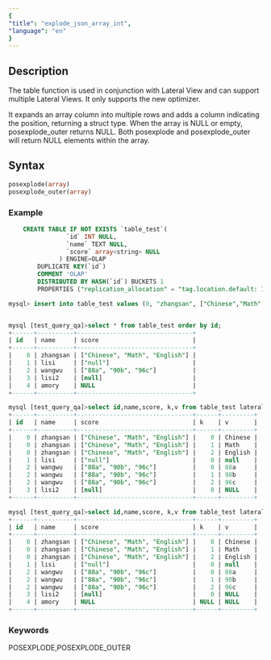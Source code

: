 ```yaml
---
{
"title": "explode_json_array_int",
"language": "en"
}
---
```


<!--
Licensed to the Apache Software Foundation (ASF) under one
or more contributor license agreements.  See the NOTICE file
distributed with this work for additional information
regarding copyright ownership.  The ASF licenses this file
to you under the Apache License, Version 2.0 (the
"License"); you may not use this file except in compliance
with the License.  You may obtain a copy of the License at

  http://www.apache.org/licenses/LICENSE-2.0

Unless required by applicable law or agreed to in writing,
software distributed under the License is distributed on an
"AS IS" BASIS, WITHOUT WARRANTIES OR CONDITIONS OF ANY
KIND, either express or implied.  See the License for the
specific language governing permissions and limitations
under the License.
-->

## Description

The table function is used in conjunction with Lateral View and can support multiple Lateral Views. It only supports the new optimizer.

It expands an array column into multiple rows and adds a column indicating the position, returning a struct type. When the array is NULL or empty, posexplode_outer returns NULL. Both posexplode and posexplode_outer will return NULL elements within the array.

## Syntax
```sql
posexplode(array)
posexplode_outer(array)
```

### Example

```sql
    CREATE TABLE IF NOT EXISTS `table_test`(
                `id` INT NULL,
                `name` TEXT NULL,
                `score` array<string> NULL
              ) ENGINE=OLAP
        DUPLICATE KEY(`id`)
        COMMENT 'OLAP'
        DISTRIBUTED BY HASH(`id`) BUCKETS 1
        PROPERTIES ("replication_allocation" = "tag.location.default: 1");

mysql> insert into table_test values (0, "zhangsan", ["Chinese","Math","English"]),(1, "lisi", ["null"]),(2, "wangwu", ["88a","90b","96c"]),(3, "lisi2", [null]),(4, "amory", NULL);


mysql [test_query_qa]>select * from table_test order by id;
+------+----------+--------------------------------+
| id   | name     | score                          |
+------+----------+--------------------------------+
|    0 | zhangsan | ["Chinese", "Math", "English"] |
|    1 | lisi     | ["null"]                       |
|    2 | wangwu   | ["88a", "90b", "96c"]          |
|    3 | lisi2    | [null]                         |
|    4 | amory    | NULL                           |
+------+----------+--------------------------------+

mysql [test_query_qa]>select id,name,score, k,v from table_test lateral view posexplode(score) tmp as k,v order by id;
+------+----------+--------------------------------+------+---------+
| id   | name     | score                          | k    | v       |
+------+----------+--------------------------------+------+---------+
|    0 | zhangsan | ["Chinese", "Math", "English"] |    0 | Chinese |
|    0 | zhangsan | ["Chinese", "Math", "English"] |    1 | Math    |
|    0 | zhangsan | ["Chinese", "Math", "English"] |    2 | English |
|    1 | lisi     | ["null"]                       |    0 | null    |
|    2 | wangwu   | ["88a", "90b", "96c"]          |    0 | 88a     |
|    2 | wangwu   | ["88a", "90b", "96c"]          |    1 | 90b     |
|    2 | wangwu   | ["88a", "90b", "96c"]          |    2 | 96c     |
|    3 | lisi2    | [null]                         |    0 | NULL    |
+------+----------+--------------------------------+------+---------+

mysql [test_query_qa]>select id,name,score, k,v from table_test lateral view posexplode_outer(score) tmp as k,v order by id;
+------+----------+--------------------------------+------+---------+
| id   | name     | score                          | k    | v       |
+------+----------+--------------------------------+------+---------+
|    0 | zhangsan | ["Chinese", "Math", "English"] |    0 | Chinese |
|    0 | zhangsan | ["Chinese", "Math", "English"] |    1 | Math    |
|    0 | zhangsan | ["Chinese", "Math", "English"] |    2 | English |
|    1 | lisi     | ["null"]                       |    0 | null    |
|    2 | wangwu   | ["88a", "90b", "96c"]          |    0 | 88a     |
|    2 | wangwu   | ["88a", "90b", "96c"]          |    1 | 90b     |
|    2 | wangwu   | ["88a", "90b", "96c"]          |    2 | 96c     |
|    3 | lisi2    | [null]                         |    0 | NULL    |
|    4 | amory    | NULL                           | NULL | NULL    |
+------+----------+--------------------------------+------+---------+
```

### Keywords
POSEXPLODE,POSEXPLODE_OUTER
